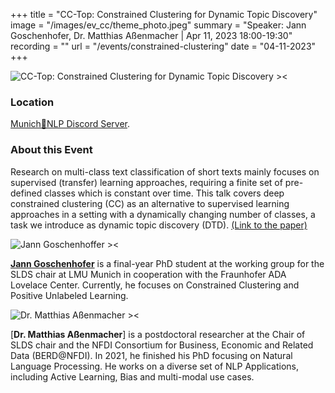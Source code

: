 +++
title = "CC-Top: Constrained Clustering for Dynamic Topic Discovery"
image = "/images/ev_cc/theme_photo.jpeg"
summary = "Speaker: Jann Goschenhofer, Dr. Matthias Aßenmacher | Apr 11, 2023 18:00-19:30"
recording = ""
url = "/events/constrained-clustering"
date = "04-11-2023"
+++

<!--more-->

![CC-Top: Constrained Clustering for Dynamic Topic Discovery ><](/images/ev_cc/theme_photo.jpeg)

### Location

[Munich🥨NLP Discord Server](https://discord.gg/MExzW9mqbZ?event=1077355312958423130).


### About this Event

Research on multi-class text classification of short texts mainly focuses on supervised (transfer) learning approaches, requiring a finite set of pre-defined classes which is constant over time. This talk covers deep constrained clustering (CC) as an alternative to supervised learning approaches in a setting with a dynamically changing number of classes, a task we introduce as dynamic topic discovery (DTD).
[(Link to the paper)](https://aclanthology.org/2022.evonlp-1.5/)


![Jann Goschenhoffer ><](https://www.slds.stat.uni-muenchen.de/images/janngoschenhofer.png)


[**Jann Goschenhofer**](https://www.slds.stat.uni-muenchen.de/people/goschenhofer/)  is a final-year PhD student at the working group for the SLDS chair at LMU Munich in cooperation with the Fraunhofer ADA Lovelace Center. Currently, he focuses on Constrained Clustering and Positive Unlabeled Learning.


![Dr. Matthias Aßenmacher ><](/images/assenmacher.png)

[**Dr. Matthias Aßenmacher**] is a postdoctoral researcher at the Chair of SLDS chair and the NFDI Consortium for Business, Economic and Related Data (BERD@NFDI). In 2021, he finished his PhD focusing on Natural Language Processing. He works on a diverse set of NLP Applications, including Active Learning, Bias and multi-modal use cases.